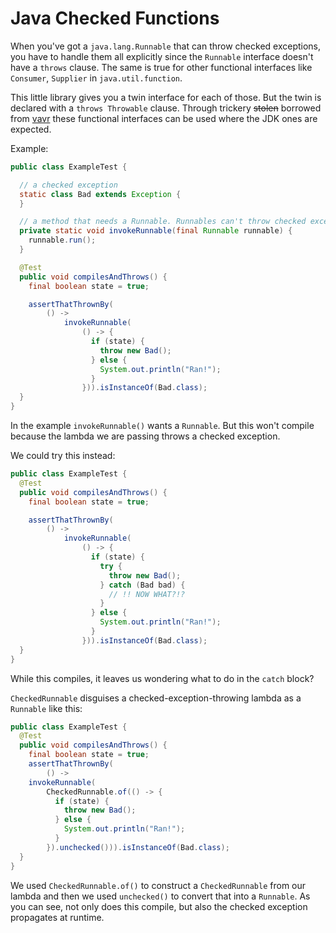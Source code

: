 # Java Checked Functions
When you've got a `java.lang.Runnable` that can throw checked exceptions, you have to handle them all explicitly since the `Runnable` interface doesn't have a `throws` clause. The same is true for other functional interfaces like `Consumer`, `Supplier` in `java.util.function`.

This little library gives you a twin interface for each of those. But the twin is declared with a `throws Throwable` clause. Through trickery ~~stolen~~ borrowed from [vavr](https://www.vavr.io/) these functional interfaces can be used where the JDK ones are expected.

Example:

```java
public class ExampleTest {

  // a checked exception
  static class Bad extends Exception {
  }

  // a method that needs a Runnable. Runnables can't throw checked exceptions
  private static void invokeRunnable(final Runnable runnable) {
    runnable.run();
  }

  @Test
  public void compilesAndThrows() {
    final boolean state = true;

    assertThatThrownBy(
        () ->
            invokeRunnable(
                () -> {
                  if (state) {
                    throw new Bad();
                  } else {
                    System.out.println("Ran!");
                  }
                })).isInstanceOf(Bad.class);
  }
}
```

In the example `invokeRunnable()` wants a `Runnable`. But this won't compile because the lambda we are passing throws a checked exception.

We could try this instead:

```java
public class ExampleTest {
  @Test
  public void compilesAndThrows() {
    final boolean state = true;

    assertThatThrownBy(
        () ->
            invokeRunnable(
                () -> {
                  if (state) {
                    try {
                      throw new Bad();
                    } catch (Bad bad) {
                      // !! NOW WHAT?!?
                    }
                  } else {
                    System.out.println("Ran!");
                  }
                })).isInstanceOf(Bad.class);
  }
}
```

While this compiles, it leaves us wondering what to do in the `catch` block?

`CheckedRunnable` disguises a checked-exception-throwing lambda as a `Runnable` like this:

```java
public class ExampleTest {
  @Test
  public void compilesAndThrows() {
    final boolean state = true;
    assertThatThrownBy(
        () ->
    invokeRunnable(
        CheckedRunnable.of(() -> {
          if (state) {
            throw new Bad();
          } else {
            System.out.println("Ran!");
          }
        }).unchecked())).isInstanceOf(Bad.class);
  }
}
```

We used `CheckedRunnable.of()` to construct a `CheckedRunnable` from our lambda and then we used `unchecked()` to convert that into a `Runnable`. As you can see, not only does this compile, but also the checked exception propagates at runtime.
